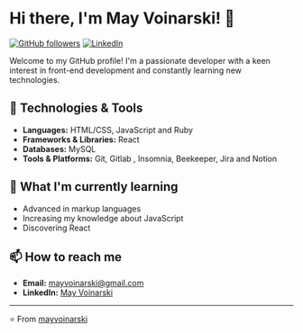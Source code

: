 # Hi there, I'm May Voinarski! 👋

[![GitHub followers](https://img.shields.io/github/followers/mayvoinarski?label=Follow&style=social)](https://github.com/mayvoinarski)
[![LinkedIn](https://img.shields.io/badge/LinkedIn-Connect-blue)](https://www.linkedin.com/in/mayvoinarski/)

Welcome to my GitHub profile! I'm a passionate developer with a keen interest in front-end development and constantly learning new technologies.

## 🔧 Technologies & Tools

- **Languages:** HTML/CSS, JavaScript and Ruby
- **Frameworks & Libraries:** React
- **Databases:** MySQL
- **Tools & Platforms:**  Git, Gitlab , Insomnia, Beekeeper, Jira and Notion


## 🌱 What I'm currently learning

- Advanced in markup languages
- Increasing my knowledge about JavaScript
- Discovering React


## 📫 How to reach me

- **Email:** [mayvoinarski@gmail.com](mailto:mayvoinarski@gmail.com)
- **LinkedIn:** [May Voinarski](https://www.linkedin.com/in/maysa-voinarski/)


---

⭐️ From [mayvoinarski](https://github.com/mayvoinarski)
